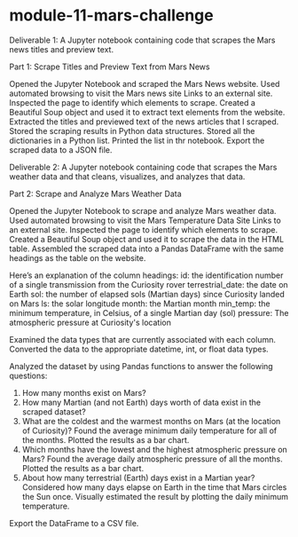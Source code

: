 # module-11-mars-challenge


Deliverable 1: A Jupyter notebook containing code that scrapes the Mars news titles and preview text.

Part 1: Scrape Titles and Preview Text from Mars News

Opened the Jupyter Notebook and scraped the Mars News website.
Used automated browsing to visit the Mars news site Links to an external site. Inspected the page to identify which elements to scrape.
Created a Beautiful Soup object and used it to extract text elements from the website.
Extracted the titles and previewed text of the news articles that I scraped. Stored the scraping results in Python data structures.
Stored all the dictionaries in a Python list.
Printed the list in thr notebook.
Export the scraped data to a JSON file. 


Deliverable 2: A Jupyter notebook containing code that scrapes the Mars weather data and that cleans, visualizes, and analyzes that data.

Part 2: Scrape and Analyze Mars Weather Data

Opened the Jupyter Notebook to scrape and analyze Mars weather data.
Used automated browsing to visit the Mars Temperature Data Site Links to an external site. Inspected the page to identify which elements to scrape.
Created a Beautiful Soup object and used it to scrape the data in the HTML table. 
Assembled the scraped data into a Pandas DataFrame with the same headings as the table on the website. 

Here’s an explanation of the column headings:
id: the identification number of a single transmission from the Curiosity rover
terrestrial_date: the date on Earth
sol: the number of elapsed sols (Martian days) since Curiosity landed on Mars
ls: the solar longitude
month: the Martian month
min_temp: the minimum temperature, in Celsius, of a single Martian day (sol)
pressure: The atmospheric pressure at Curiosity's location

Examined the data types that are currently associated with each column. Converted the data to the appropriate datetime, int, or float data types.

Analyzed the dataset by using Pandas functions to answer the following questions:
1. How many months exist on Mars?
2. How many Martian (and not Earth) days worth of data exist in the scraped dataset?
3. What are the coldest and the warmest months on Mars (at the location of Curiosity)? Found the average minimum daily temperature for all of the months. Plotted the results as a bar chart.
4. Which months have the lowest and the highest atmospheric pressure on Mars? Found the average daily atmospheric pressure of all the months. Plotted the results as a bar chart.
5. About how many terrestrial (Earth) days exist in a Martian year? Considered how many days elapse on Earth in the time that Mars circles the Sun once. Visually estimated the result by plotting the daily minimum temperature.

Export the DataFrame to a CSV file.
